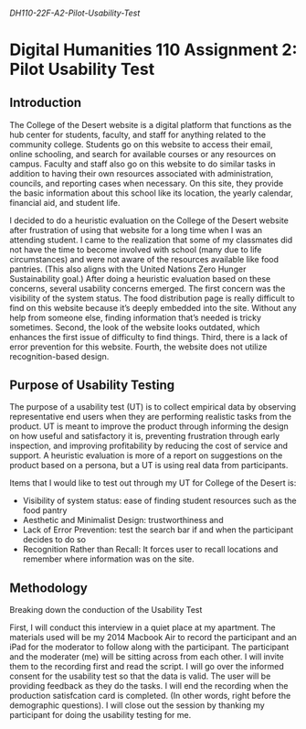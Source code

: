 ###### DH110-22F-A2-Pilot-Usability-Test
# Digital Humanities 110 Assignment 2: Pilot Usability Test
## Introduction 
The College of the Desert website is a digital platform that functions as the hub center for students, faculty, and staff for anything related to the community college. Students go on  this website to access their email, online schooling, and search for available courses or any resources on campus. Faculty and staff also go on this website to do similar tasks in addition to having their own resources associated with administration, councils, and reporting cases when necessary. On this site, they provide the basic information about this school like its location, the yearly calendar, financial aid, and student life. 

I decided to do a heuristic evaluation on the College of the Desert website after frustration of using that website for a long time when I was an attending student. I came to the realization that some of my classmates did not have the time to become involved with school (many due to life circumstances) and were not aware of the resources available like food pantries. (This also aligns with the United Nations Zero Hunger Sustainability goal.) After doing a heuristic evaluation based on these concerns, several usability concerns emerged. The first concern was the visibility of the system status. The food distribution page is really difficult to find on this website because it’s deeply embedded into the site. Without any help from someone else, finding information that’s needed is tricky sometimes. Second, the look of the website looks outdated, which enhances the first issue of difficulty to find things. Third, there is a lack of error prevention for this website.  Fourth, the website does not utilize recognition-based design. 

## Purpose of Usability Testing
The purpose of a usability test (UT) is to collect empirical data by observing representative end users when they are performing realistic tasks from the product. UT is meant to improve the product through informing the design on how useful and satisfactory it is, preventing frustration through early inspection, and improving profitability by reducing the cost of service and support. A heuristic evaluation is more of a report on suggestions on the product based on a persona, but a UT is using real data from participants. 

Items that I would like to test out through my UT for College of the Desert is: 
* Visibility of system status: ease of finding student resources such as the food pantry
* Aesthetic and Minimalist Design: trustworthiness and 
* Lack of Error Prevention: test the search bar if and when the participant decides to do so
* Recognition Rather than Recall: It forces user to recall locations and remember where information was on the site. 

## Methodology
Breaking down the conduction of the Usability Test

First, I will conduct this interview in a quiet place at my apartment. The materials used will be my 2014 Macbook Air to record the participant and an iPad for the moderator to follow along with the participant. The participant and the moderater (me) will be sitting across from each other. I will invite them to the recording first and read the script. I will go over the informed consent for the usability test so that the data is valid. The user will be providing feedback as they do the tasks. I will end the recording when the production satisfcation card is completed. (In other words, right before the demographic questions). I will close out the session by thanking my participant for doing the usability testing for me. 
